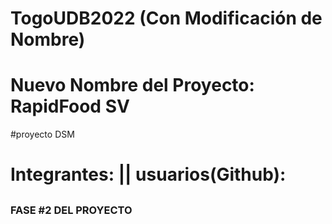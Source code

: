 # TogoUDB2022 (Con Modificación de Nombre)
# Nuevo Nombre del Proyecto: RapidFood SV
#proyecto DSM 

<h1>Integrantes:   ||  usuarios(Github): </h1>      
  <h2></h2>
  <h2></h2>
  <h2></h2>
  <h2></h2>
  
  
  <h3>FASE #2 DEL PROYECTO </h3>
  
